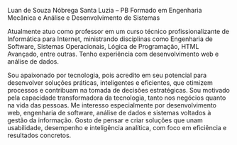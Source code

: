Luan de Souza Nóbrega
Santa Luzia – PB
Formado em Engenharia Mecânica e Análise e Desenvolvimento de Sistemas

Atualmente atuo como professor em um curso técnico profissionalizante de Informática para Internet, ministrando disciplinas como Engenharia de Software, Sistemas Operacionais, Lógica de Programação, HTML Avançado, entre outras. Tenho experiência com desenvolvimento web e análise de dados.

Sou apaixonado por tecnologia, pois acredito em seu potencial para desenvolver soluções práticas, inteligentes e eficientes, que otimizem processos e contribuam na tomada de decisões estratégicas. Sou motivado pela capacidade transformadora da tecnologia, tanto nos negócios quanto na vida das pessoas. Me interesso especialmente por desenvolvimento web, engenharia de software, análise de dados e sistemas voltados à gestão da informação. Gosto de pensar e criar soluções que unam usabilidade, desempenho e inteligência analítica, com foco em eficiência e resultados concretos.